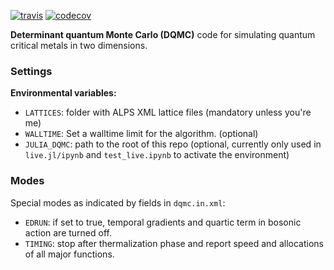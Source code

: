 [![travis][travis-img]](https://travis-ci.org/crstnbr/dqmc)
[![codecov][codecov-img]](http://codecov.io/github/crstnbr/BinningAnalysis.jl?branch=master)

[travis-img]: https://img.shields.io/travis/crstnbr/dqmc/master.svg?label=linux
[codecov-img]: https://img.shields.io/codecov/c/github/crstnbr/dqmc/master.svg?label=codecov


**Determinant quantum Monte Carlo (DQMC)** code for simulating quantum critical metals in two dimensions.

### Settings

**Environmental variables:**

* `LATTICES`: folder with ALPS XML lattice files (mandatory unless you're me)
* `WALLTIME`: Set a walltime limit for the algorithm. (optional)
* `JULIA_DQMC`: path to the root of this repo (optional, currently only used in `live.jl/ipynb` and `test_live.ipynb` to activate the environment)

### Modes
Special modes as indicated by fields in `dqmc.in.xml`:

* `EDRUN`: if set to true, temporal gradients and quartic term in bosonic action are turned off.
* `TIMING`: stop after thermalization phase and report speed and allocations of all major functions.
